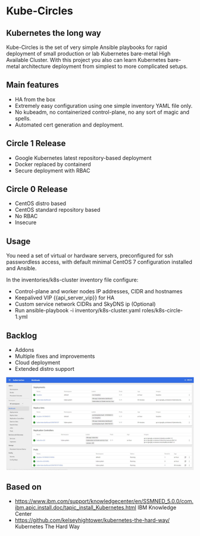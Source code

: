 #  Kube-Circles
## Kubernetes the long way

Kube-Circles is the set of very simple Ansible playbooks for rapid deployment of small production or lab Kubernetes bare-metal High Available Cluster.
With this project you also can learn Kubernetes bare-metal architecture deployment from simplest to more complicated setups.

## Main features
- HA from the box
- Extremely easy configuration using one simple inventory YAML file only.
- No kubeadm, no containerized control-plane, no any sort of magic and spells.
- Automated cert generation and deployment.

## Circle 1 Release
- Google Kubernetes latest repository-based deployment
- Docker replaced by containerd
- Secure deployment with RBAC

## Circle 0 Release

- CentOS distro based
- CentOS standard repository based
- No RBAC
- Insecure


## Usage
You need a set of  virtual or hardware servers, preconfigured for ssh passwordless access, with default minimal CentOS 7 configuration installed and Ansible.

In the inventories/k8s-cluster inventory file configure:
- Control-plane and worker nodes IP addresses, CIDR and hostnames
- Keepalived VIP {{api_server_vip}} for HA
- Custom service network CIDRs and SkyDNS ip (Optional)
- Run ansible-playbook -i inventory/k8s-cluster.yaml roles/k8s-circle-1.yml


## Backlog
- Addons
- Multiple fixes and improvements
- Cloud deployment
- Extended distro support


![Kube-scr](/images/kube.jpeg?raw=true "Running cluster")

## Based on
- https://www.ibm.com/support/knowledgecenter/en/SSMNED_5.0.0/com.ibm.apic.install.doc/tapic_install_Kubernetes.html IBM Knowledge Center
- https://github.com/kelseyhightower/kubernetes-the-hard-way/ Kubernetes The Hard Way
